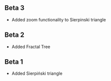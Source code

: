 ## Beta 3
- Added zoom functionality to Sierpinski triangle

## Beta 2
- Added Fractal Tree

## Beta 1
- Added Sierpiński triangle